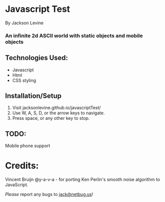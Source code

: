 # Javascript Test
By Jackson Levine

### An infinite 2d ASCII world with static objects and mobile objects

## Technologies Used:

* Javascript
* Html
* CSS styling

## Installation/Setup

1. Visit jacksonlevine.github.io/javascriptTest/
2. Use W, A, S, D, or the arrow keys to navigate.
3. Press space, or any other key to stop.

## TODO:

Mobile phone support
# Credits:

Vincent Bruijn @y-a-v-a - for porting Ken Perlin's smooth noise algorithm to JavaScript.

_Please_ report any bugs to jack@netbug.us!